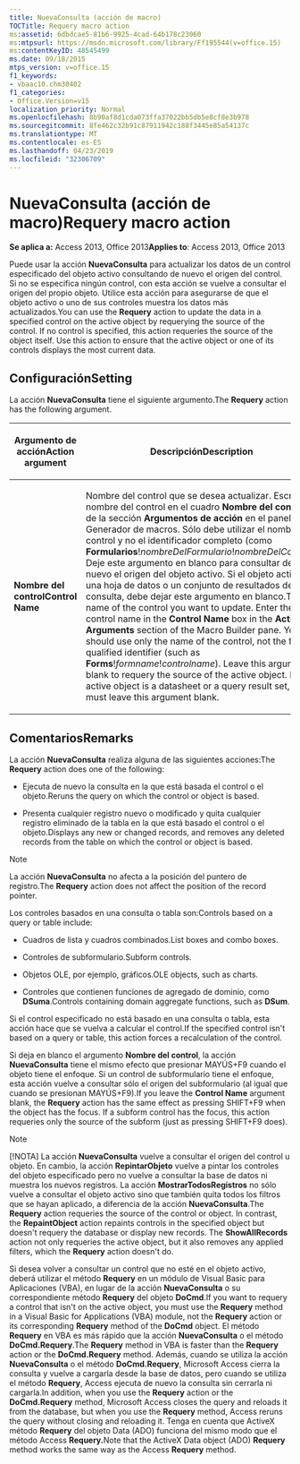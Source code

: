 ```yaml
---
title: NuevaConsulta (acción de macro)
TOCTitle: Requery macro action
ms:assetid: 6dbdcae5-81b6-9925-4cad-64b178c23060
ms:mtpsurl: https://msdn.microsoft.com/library/Ff195544(v=office.15)
ms:contentKeyID: 48545499
ms.date: 09/18/2015
mtps_version: v=office.15
f1_keywords:
- vbaac10.chm30402
f1_categories:
- Office.Version=v15
localization_priority: Normal
ms.openlocfilehash: 8b90af8d1cda073ffa37022bb5db5e8cf8e3b978
ms.sourcegitcommit: 8fe462c32b91c87911942c188f3445e85a54137c
ms.translationtype: MT
ms.contentlocale: es-ES
ms.lasthandoff: 04/23/2019
ms.locfileid: "32306709"
---
```

# <a name="requery-macro-action"></a><span data-ttu-id="3929c-102">NuevaConsulta (acción de macro)</span><span class="sxs-lookup"><span data-stu-id="3929c-102">Requery macro action</span></span>

<span data-ttu-id="3929c-103">**Se aplica a:** Access 2013, Office 2013</span><span class="sxs-lookup"><span data-stu-id="3929c-103">**Applies to**: Access 2013, Office 2013</span></span>

<span data-ttu-id="3929c-p101">Puede usar la acción **NuevaConsulta** para actualizar los datos de un control especificado del objeto activo consultando de nuevo el origen del control. Si no se especifica ningún control, con esta acción se vuelve a consultar el origen del propio objeto. Utilice esta acción para asegurarse de que el objeto activo o uno de sus controles muestra los datos más actualizados.</span><span class="sxs-lookup"><span data-stu-id="3929c-p101">You can use the **Requery** action to update the data in a specified control on the active object by requerying the source of the control. If no control is specified, this action requeries the source of the object itself. Use this action to ensure that the active object or one of its controls displays the most current data.</span></span>

## <a name="setting"></a><span data-ttu-id="3929c-107">Configuración</span><span class="sxs-lookup"><span data-stu-id="3929c-107">Setting</span></span>

<span data-ttu-id="3929c-108">La acción **NuevaConsulta** tiene el siguiente argumento.</span><span class="sxs-lookup"><span data-stu-id="3929c-108">The **Requery** action has the following argument.</span></span>

<table>
<colgroup>
<col style="width: 50%" />
<col style="width: 50%" />
</colgroup>
<thead>
<tr class="header">
<th><p><span data-ttu-id="3929c-109">Argumento de acción</span><span class="sxs-lookup"><span data-stu-id="3929c-109">Action argument</span></span></p></th>
<th><p><span data-ttu-id="3929c-110">Descripción</span><span class="sxs-lookup"><span data-stu-id="3929c-110">Description</span></span></p></th>
</tr>
</thead>
<tbody>
<tr class="odd">
<td><p><span data-ttu-id="3929c-111"><strong>Nombre del control</strong></span><span class="sxs-lookup"><span data-stu-id="3929c-111"><strong>Control Name</strong></span></span></p></td>
<td><p><span data-ttu-id="3929c-p102">Nombre del control que se desea actualizar. Escriba el nombre del control en el cuadro <strong>Nombre del control</strong> de la sección <strong>Argumentos de acción</strong> en el panel Generador de macros. Sólo debe utilizar el nombre del control y no el identificador completo (como <strong>Formularios</strong>!<em>nombreDelFormulario</em>!<em>nombreDelControl</em>). Deje este argumento en blanco para consultar de nuevo el origen del objeto activo. Si el objeto activo es una hoja de datos o un conjunto de resultados de una consulta, debe dejar este argumento en blanco.</span><span class="sxs-lookup"><span data-stu-id="3929c-p102">The name of the control you want to update. Enter the control name in the <strong>Control Name</strong> box in the <strong>Action Arguments</strong> section of the Macro Builder pane. You should use only the name of the control, not the fully qualified identifier (such as <strong>Forms</strong>!<em>formname</em>!<em>controlname</em>). Leave this argument blank to requery the source of the active object. If the active object is a datasheet or a query result set, you must leave this argument blank.</span></span></p></td>
</tr>
</tbody>
</table>


## <a name="remarks"></a><span data-ttu-id="3929c-117">Comentarios</span><span class="sxs-lookup"><span data-stu-id="3929c-117">Remarks</span></span>

<span data-ttu-id="3929c-118">La acción **NuevaConsulta** realiza alguna de las siguientes acciones:</span><span class="sxs-lookup"><span data-stu-id="3929c-118">The **Requery** action does one of the following:</span></span>

- <span data-ttu-id="3929c-119">Ejecuta de nuevo la consulta en la que está basada el control o el objeto.</span><span class="sxs-lookup"><span data-stu-id="3929c-119">Reruns the query on which the control or object is based.</span></span>

- <span data-ttu-id="3929c-120">Presenta cualquier registro nuevo o modificado y quita cualquier registro eliminado de la tabla en la que está basado el control o el objeto.</span><span class="sxs-lookup"><span data-stu-id="3929c-120">Displays any new or changed records, and removes any deleted records from the table on which the control or object is based.</span></span>

> [!NOTE]
> <span data-ttu-id="3929c-121">La acción **NuevaConsulta** no afecta a la posición del puntero de registro.</span><span class="sxs-lookup"><span data-stu-id="3929c-121">The **Requery** action does not affect the position of the record pointer.</span></span>

<span data-ttu-id="3929c-122">Los controles basados en una consulta o tabla son:</span><span class="sxs-lookup"><span data-stu-id="3929c-122">Controls based on a query or table include:</span></span>

- <span data-ttu-id="3929c-123">Cuadros de lista y cuadros combinados.</span><span class="sxs-lookup"><span data-stu-id="3929c-123">List boxes and combo boxes.</span></span>

- <span data-ttu-id="3929c-124">Controles de subformulario.</span><span class="sxs-lookup"><span data-stu-id="3929c-124">Subform controls.</span></span>

- <span data-ttu-id="3929c-125">Objetos OLE, por ejemplo, gráficos.</span><span class="sxs-lookup"><span data-stu-id="3929c-125">OLE objects, such as charts.</span></span>

- <span data-ttu-id="3929c-126">Controles que contienen funciones de agregado de dominio, como **DSuma**.</span><span class="sxs-lookup"><span data-stu-id="3929c-126">Controls containing domain aggregate functions, such as **DSum**.</span></span>

<span data-ttu-id="3929c-127">Si el control especificado no está basado en una consulta o tabla, esta acción hace que se vuelva a calcular el control.</span><span class="sxs-lookup"><span data-stu-id="3929c-127">If the specified control isn't based on a query or table, this action forces a recalculation of the control.</span></span>

<span data-ttu-id="3929c-p103">Si deja en blanco el argumento **Nombre del control**, la acción **NuevaConsulta** tiene el mismo efecto que presionar MAYÚS+F9 cuando el objeto tiene el enfoque. Si un control de subformulario tiene el enfoque, esta acción vuelve a consultar sólo el origen del subformulario (al igual que cuando se presionan MAYÚS+F9).</span><span class="sxs-lookup"><span data-stu-id="3929c-p103">If you leave the **Control Name** argument blank, the **Requery** action has the same effect as pressing SHIFT+F9 when the object has the focus. If a subform control has the focus, this action requeries only the source of the subform (just as pressing SHIFT+F9 does).</span></span>

> [!NOTE]
> <span data-ttu-id="3929c-p104">[!NOTA] La acción **NuevaConsulta** vuelve a consultar el origen del control u objeto. En cambio, la acción **RepintarObjeto** vuelve a pintar los controles del objeto especificado pero no vuelve a consultar la base de datos ni muestra los nuevos registros. La acción **MostrarTodosRegistros** no sólo vuelve a consultar el objeto activo sino que también quita todos los filtros que se hayan aplicado, a diferencia de la acción **NuevaConsulta**.</span><span class="sxs-lookup"><span data-stu-id="3929c-p104">The **Requery** action requeries the source of the control or object. In contrast, the **RepaintObject** action repaints controls in the specified object but doesn't requery the database or display new records. The **ShowAllRecords** action not only requeries the active object, but it also removes any applied filters, which the **Requery** action doesn't do.</span></span>

<span data-ttu-id="3929c-133">Si desea volver a consultar un control que no esté en el objeto activo, deberá utilizar el método **Requery** en un módulo de Visual Basic para Aplicaciones (VBA), en lugar de la acción **NuevaConsulta** o su correspondiente método **Requery** del objeto **DoCmd**.</span><span class="sxs-lookup"><span data-stu-id="3929c-133">If you want to requery a control that isn't on the active object, you must use the **Requery** method in a Visual Basic for Applications (VBA) module, not the **Requery** action or its corresponding **Requery** method of the **DoCmd** object.</span></span> <span data-ttu-id="3929c-134">El método **Requery** en VBA es más rápido que la acción **NuevaConsulta** o el método **DoCmd.Requery**.</span><span class="sxs-lookup"><span data-stu-id="3929c-134">The **Requery** method in VBA is faster than the **Requery** action or the **DoCmd.Requery** method.</span></span> <span data-ttu-id="3929c-135">Además, cuando se utiliza la acción **NuevaConsulta** o el método **DoCmd.Requery**, Microsoft Access cierra la consulta y vuelve a cargarla desde la base de datos, pero cuando se utiliza el método **Requery**, Access ejecuta de nuevo la consulta sin cerrarla ni cargarla.</span><span class="sxs-lookup"><span data-stu-id="3929c-135">In addition, when you use the **Requery** action or the **DoCmd.Requery** method, Microsoft Access closes the query and reloads it from the database, but when you use the **Requery** method, Access reruns the query without closing and reloading it.</span></span> <span data-ttu-id="3929c-136">Tenga en cuenta que ActiveX método **Requery** del objeto Data (ADO) funciona del mismo modo que el método Access **Requery.**</span><span class="sxs-lookup"><span data-stu-id="3929c-136">Note that the ActiveX Data object (ADO) **Requery** method works the same way as the Access **Requery** method.</span></span>

